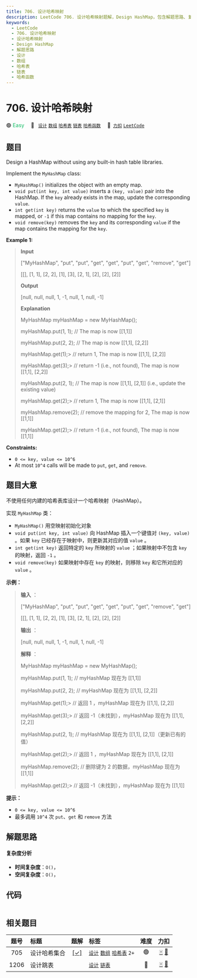 ```yaml
---
title: 706. 设计哈希映射
description: LeetCode 706. 设计哈希映射题解，Design HashMap，包含解题思路、复杂度分析以及完整的 JavaScript 代码实现。
keywords:
  - LeetCode
  - 706. 设计哈希映射
  - 设计哈希映射
  - Design HashMap
  - 解题思路
  - 设计
  - 数组
  - 哈希表
  - 链表
  - 哈希函数
---
```


# 706. 设计哈希映射

🟢 <font color=#15bd66>Easy</font>&emsp; 🔖&ensp; [`设计`](/tag/design.md) [`数组`](/tag/array.md) [`哈希表`](/tag/hash-table.md) [`链表`](/tag/linked-list.md) [`哈希函数`](/tag/hash-function.md)&emsp; 🔗&ensp;[`力扣`](https://leetcode.cn/problems/design-hashmap) [`LeetCode`](https://leetcode.com/problems/design-hashmap)

## 题目

Design a HashMap without using any built-in hash table libraries.

Implement the `MyHashMap` class:

  * `MyHashMap()` initializes the object with an empty map.
  * `void put(int key, int value)` inserts a `(key, value)` pair into the HashMap. If the `key` already exists in the map, update the corresponding `value`.
  * `int get(int key)` returns the `value` to which the specified `key` is mapped, or `-1` if this map contains no mapping for the `key`.
  * `void remove(key)` removes the `key` and its corresponding `value` if the map contains the mapping for the `key`.



**Example 1:**

> 
> 
> 
> 
> 
> **Input**
> 
> ["MyHashMap", "put", "put", "get", "get", "put", "get", "remove", "get"]
> 
> [[], [1, 1], [2, 2], [1], [3], [2, 1], [2], [2], [2]]
> 
> **Output**
> 
> [null, null, null, 1, -1, null, 1, null, -1]
> 
> 
> 
> **Explanation**
> 
> MyHashMap myHashMap = new MyHashMap();
> 
> myHashMap.put(1, 1); // The map is now [[1,1]]
> 
> myHashMap.put(2, 2); // The map is now [[1,1], [2,2]]
> 
> myHashMap.get(1);> 
> // return 1, The map is now [[1,1], [2,2]]
> 
> myHashMap.get(3);> 
> // return -1 (i.e., not found), The map is now [[1,1], [2,2]]
> 
> myHashMap.put(2, 1); // The map is now [[1,1], [2,1]] (i.e., update the existing value)
> 
> myHashMap.get(2);> 
> // return 1, The map is now [[1,1], [2,1]]
> 
> myHashMap.remove(2); // remove the mapping for 2, The map is now [[1,1]]
> 
> myHashMap.get(2);> 
> // return -1 (i.e., not found), The map is now [[1,1]]

**Constraints:**

  * `0 <= key, value <= 10^6`
  * At most `10^4` calls will be made to `put`, `get`, and `remove`.


## 题目大意

不使用任何内建的哈希表库设计一个哈希映射（HashMap）。

实现 `MyHashMap` 类：

  * `MyHashMap()` 用空映射初始化对象
  * `void put(int key, int value)` 向 HashMap 插入一个键值对 `(key, value)` 。如果 `key` 已经存在于映射中，则更新其对应的值 `value` 。
  * `int get(int key)` 返回特定的 `key` 所映射的 `value` ；如果映射中不包含 `key` 的映射，返回 `-1` 。
  * `void remove(key)` 如果映射中存在 `key` 的映射，则移除 `key` 和它所对应的 `value` 。



**示例：**

> 
> 
> 
> 
> 
> **输入** ：
> 
> ["MyHashMap", "put", "put", "get", "get", "put", "get", "remove", "get"]
> 
> [[], [1, 1], [2, 2], [1], [3], [2, 1], [2], [2], [2]]
> 
> **输出** ：
> 
> [null, null, null, 1, -1, null, 1, null, -1]
> 
> 
> 
> **解释** ：
> 
> MyHashMap myHashMap = new MyHashMap();
> 
> myHashMap.put(1, 1); // myHashMap 现在为 [[1,1]]
> 
> myHashMap.put(2, 2); // myHashMap 现在为 [[1,1], [2,2]]
> 
> myHashMap.get(1);> 
> // 返回 1 ，myHashMap 现在为 [[1,1], [2,2]]
> 
> myHashMap.get(3);> 
> // 返回 -1（未找到），myHashMap 现在为 [[1,1], [2,2]]
> 
> myHashMap.put(2, 1); // myHashMap 现在为 [[1,1], [2,1]]（更新已有的值）
> 
> myHashMap.get(2);> 
> // 返回 1 ，myHashMap 现在为 [[1,1], [2,1]]
> 
> myHashMap.remove(2); // 删除键为 2 的数据，myHashMap 现在为 [[1,1]]
> 
> myHashMap.get(2);> 
> // 返回 -1（未找到），myHashMap 现在为 [[1,1]]
> 
> 



**提示：**

  * `0 <= key, value <= 10^6`
  * 最多调用 `10^4` 次 `put`、`get` 和 `remove` 方法


## 解题思路

#### 复杂度分析

- **时间复杂度**：`O()`，
- **空间复杂度**：`O()`，

## 代码

```javascript

```

## 相关题目

<!-- prettier-ignore -->
| 题号 | 标题 | 题解 | 标签 | 难度 | 力扣 |
| :------: | :------ | :------: | :------ | :------: | :------: |
| 705 | 设计哈希集合 | [[✓]](/problem/0705.md) |  [`设计`](/tag/design.md) [`数组`](/tag/array.md) [`哈希表`](/tag/hash-table.md) `2+` | 🟢 | [🀄️](https://leetcode.cn/problems/design-hashset) [🔗](https://leetcode.com/problems/design-hashset) |
| 1206 | 设计跳表 |  |  [`设计`](/tag/design.md) [`链表`](/tag/linked-list.md) | 🔴 | [🀄️](https://leetcode.cn/problems/design-skiplist) [🔗](https://leetcode.com/problems/design-skiplist) |